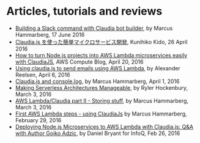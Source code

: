 # Articles, tutorials and reviews 

* [Building a Slack command with Claudia bot builder](http://www.marcusoft.net/2016/06/claudia-bot-builder.html),  by Marcus Hammarberg, 17 June 2016
* [Claudia.js を使った簡単マイクロサービス開発](http://dev.classmethod.jp/etc/microservices-with-claudiajs/), Kunihiko Kido, 26 April 2016
* [How to turn Node.js projects into AWS Lambda microservices easily with ClaudiaJS](https://aws.amazon.com/blogs/compute/how-to-turn-node-js-projects-into-aws-lambda-microservices-easily-with-claudiajs/), AWS Compute Blog, April 20, 2016
* [Using claudia.js to send emails using AWS Lambda](https://spinscale.de/posts/2016-04-06-using-claudia-js-to-send-emails-using-aws-lambda.html), by Alexander Reelsen, April 6, 2016
* [Claudia.js and console.log](http://www.marcusoft.net/2016/04/claudiajs-and-consolelog.html), by Marcus Hammarberg, April 1, 2016
* [Making Serverless Architectures Manageable](http://www.rylerhockenbury.com/blog/making-serverless-architectures-manageable), by Ryler Hockenbury, March 3, 2016
* [AWS Lambda/Claudia part II - Storing stuff](http://www.marcusoft.net/2016/03/aws-lambda-part-ii-storing-stuff.html), by Marcus Hammarberg, March 3, 2016
* [First AWS Lambda steps - using ClaudiaJs](http://www.marcusoft.net/2016/02/first-aws-lamda-steps.html) by Marcus Hammarberg, February 29, 2016
* [Deploying Node.js Microservices to AWS Lambda with Claudia.js: Q&A with Author Gojko Adzic](http://www.infoq.com/news/2016/02/microservices-lambda-claudiajs), by Daniel Bryant for InfoQ, Feb 26, 2016
